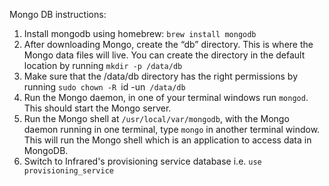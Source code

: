 Mongo DB instructions:

1. Install mongodb using homebrew: `brew install mongodb`
2. After downloading Mongo, create the “db” directory. This is where the Mongo data files will live. You can create the directory in the default location by running `mkdir -p /data/db`
3. Make sure that the /data/db directory has the right permissions by running `sudo chown -R `id -un` /data/db`
4. Run the Mongo daemon, in one of your terminal windows run `mongod`. This should start the Mongo server.
5. Run the Mongo shell at `/usr/local/var/mongodb`, with the Mongo daemon running in one terminal, type `mongo` in another terminal window. This will run the Mongo shell which is an application to access data in MongoDB.
6. Switch to Infrared's provisioning service database i.e. `use provisioning_service`